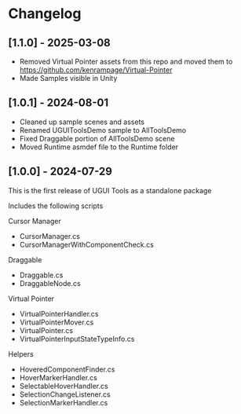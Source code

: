 # Changelog

## [1.1.0] - 2025-03-08
* Removed Virtual Pointer assets from this repo and moved them to https://github.com/kenrampage/Virtual-Pointer
* Made Samples visible in Unity

## [1.0.1] - 2024-08-01
* Cleaned up sample scenes and assets
* Renamed UGUIToolsDemo sample to AllToolsDemo
* Fixed Draggable portion of AllToolsDemo scene
* Moved Runtime asmdef file to the Runtime folder

## [1.0.0] - 2024-07-29
This is the first release of UGUI Tools as a standalone package

Includes the following scripts

Cursor Manager
* CursorManager.cs
* CursorManagerWithComponentCheck.cs

Draggable
* Draggable.cs
* DraggableNode.cs

Virtual Pointer
* VirtualPointerHandler.cs
* VirtualPointerMover.cs
* VirtualPointer.cs
* VirtualPointerInputStateTypeInfo.cs

Helpers
* HoveredComponentFinder.cs
* HoverMarkerHandler.cs
* SelectableHoverHandler.cs
* SelectionChangeListener.cs
* SelectionMarkerHandler.cs
